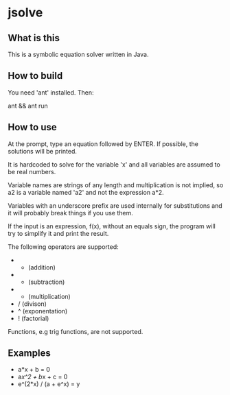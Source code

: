 jsolve
======

What is this
------------

This is a symbolic equation solver written in Java.

How to build
------------

You need 'ant' installed. Then:

ant && ant run

How to use
----------

At the prompt, type an equation followed by ENTER. If possible, the solutions will be printed.

It is hardcoded to solve for the variable 'x' and all variables are assumed to be real numbers.

Variable names are strings of any length and multiplication is not implied, so a2 is a variable named 'a2' and not the expression a*2.

Variables with an underscore prefix are used internally for substitutions and it will probably break things if you use them.

If the input is an expression, f(x), without an equals sign, the program will try to simplify it and print the result.

The following operators are supported:

 * + (addition)
 * - (subtraction)
 * * (multiplication)
 * / (divison)
 * ^ (exponentation)
 * ! (factorial)

Functions, e.g trig functions, are not supported.

Examples
--------

* a*x + b = 0
* a*x^2 + b*x + c = 0
* e^(2*x) / (a + e^x) = y
